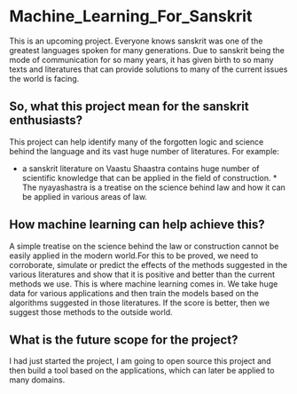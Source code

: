 # Machine_Learning_For_Sanskrit

This is an upcoming project. Everyone knows sanskrit was one of the greatest languages spoken for many generations. Due to sanskrit being the mode of communication for so many years, it has given birth to so many texts and literatures that can provide solutions to many of the current issues the world is facing. 

## So, what this project mean for the sanskrit enthusiasts?

This project can help identify many of the forgotten logic and science behind the language and its vast huge number of literatures. For example:
* a sanskrit literature on Vaastu Shaastra contains huge number of scientific knowledge that can be applied in the field of construction. * The nyayashastra is a treatise on the science behind law and how it can be applied in various areas of law.

## How machine learning can help achieve this?

A simple treatise on the science behind the law or construction cannot be easily applied in the modern world.For this to be proved, we need to corroborate, simulate or predict the effects of the methods suggested in the various literatures and show that it is positive and better than the current methods we use. This is where machine learning comes in. We take huge data for various applications and then train the models based on the algorithms suggested in those literatures. If the score is better, then we suggest those methods to the outside world.

## What is the future scope for the project?

I had just started the project, I am going to open source this project and then build a tool based on the applications, which can later be applied to many domains. 
